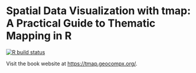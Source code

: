 # Spatial Data Visualization with tmap: A Practical Guide to Thematic Mapping in R
  <!-- badges: start -->
  [![R build status](https://github.com/geocompx/tmap/workflows/Render/badge.svg)](https://github.com/geocompx/tmap/actions)
  <!-- badges: end -->

Visit the book website at <https://tmap.geocompx.org/>.

